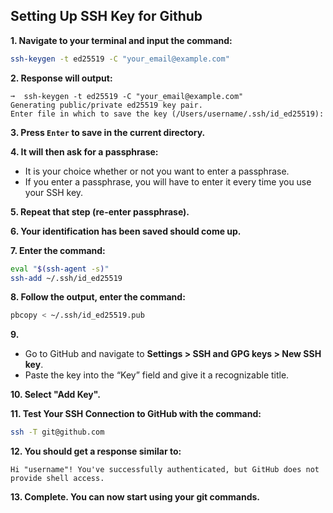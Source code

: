 ## Setting Up SSH Key for Github

**1. Navigate to your terminal and input the command:**
```sh
ssh-keygen -t ed25519 -C "your_email@example.com"
```

**2. Response will output:**
```
➞  ssh-keygen -t ed25519 -C "your_email@example.com"
Generating public/private ed25519 key pair.
Enter file in which to save the key (/Users/username/.ssh/id_ed25519):
```

**3. Press `Enter` to save in the current directory.**

**4. It will then ask for a passphrase:**
- It is your choice whether or not you want to enter a passphrase.
- If you enter a passphrase, you will have to enter it every time you use your SSH key.

**5. Repeat that step (re-enter passphrase).**

**6. **Your identification has been saved** should come up.**

**7. Enter the command:**
```sh
eval "$(ssh-agent -s)"
ssh-add ~/.ssh/id_ed25519
```

**8. Follow the output, enter the command:**
```sh
pbcopy < ~/.ssh/id_ed25519.pub
```

**9.**
- Go to GitHub and navigate to **Settings > SSH and GPG keys > New SSH key**.
- Paste the key into the “Key” field and give it a recognizable title.

**10. Select **"Add Key"**.**

**11. Test Your SSH Connection to GitHub with the command:**
```sh
ssh -T git@github.com
```

**12. You should get a response similar to:**
```
Hi "username"! You've successfully authenticated, but GitHub does not provide shell access.
```

**13. Complete. You can now start using your git commands.**